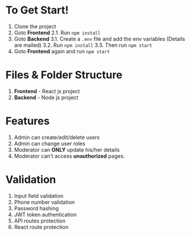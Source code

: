# To Get Start!

1.  Clone the project
2.  Goto **Frontend**
    2.1. Run `npm install`
3.  Goto **Backend**
    3.1. Create a `.env` file and add the env variables (Details are mailed)
    3.2. Run `npm install`
    3.3. Then run `npm start`
4.  Goto **Frontend** again and run `npm start`

# Files & Folder Structure

1.  **Frontend** - React js project
2.  **Backend** - Node js project

# Features

1. Admin can create/edit/delete users
2. Admin can change user roles
3. Moderator can **ONLY** update his/her details
4. Moderator can't access **unauthorized** pages.

# Validation

1. Input field validation
2. Phone number validation
3. Password hashing
4. JWT token authentication
5. API routes protection
6. React route protection
